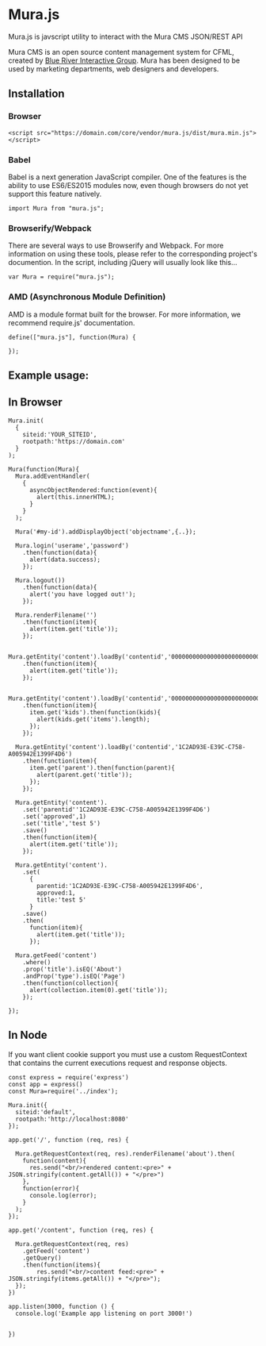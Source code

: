 # Mura.js

Mura.js is javscript utility to interact with the Mura CMS JSON/REST API

Mura CMS is an open source content management system for CFML, created by [Blue River Interactive Group](http://www.getmura.com). Mura has been designed to be used by marketing departments, web designers and developers.

## Installation

### Browser

```
<script src="https://domain.com/core/vendor/mura.js/dist/mura.min.js"></script>
```

### Babel
Babel is a next generation JavaScript compiler. One of the features is the ability to use ES6/ES2015 modules now, even though browsers do not yet support this feature natively.
```
import Mura from "mura.js";
```

### Browserify/Webpack

There are several ways to use Browserify and Webpack. For more information on using these tools, please refer to the corresponding project's documention. In the script, including jQuery will usually look like this...

```
var Mura = require("mura.js");
```

### AMD (Asynchronous Module Definition)

AMD is a module format built for the browser. For more information, we recommend require.js' documentation.

```
define(["mura.js"], function(Mura) {

});
```


## Example usage:

## In Browser

```
Mura.init(
  {
    siteid:'YOUR_SITEID',
    rootpath:'https://domain.com'
  }
);

Mura(function(Mura){
  Mura.addEventHandler(
    {
      asyncObjectRendered:function(event){
        alert(this.innerHTML);
      }
    }
  );

  Mura('#my-id').addDisplayObject('objectname',{..});

  Mura.login('userame','password')
    .then(function(data){
      alert(data.success);
    });

  Mura.logout())
    .then(function(data){
      alert('you have logged out!');
    });

  Mura.renderFilename('')
    .then(function(item){
      alert(item.get('title'));
    });

  Mura.getEntity('content').loadBy('contentid','00000000000000000000000000000000001')
    .then(function(item){
      alert(item.get('title'));
    });

  Mura.getEntity('content').loadBy('contentid','00000000000000000000000000000000001')
    .then(function(item){
      item.get('kids').then(function(kids){
        alert(kids.get('items').length);
      });
    });

  Mura.getEntity('content').loadBy('contentid','1C2AD93E-E39C-C758-A005942E1399F4D6')
    .then(function(item){
      item.get('parent').then(function(parent){
        alert(parent.get('title'));
      });
    });

  Mura.getEntity('content').
    .set('parentid''1C2AD93E-E39C-C758-A005942E1399F4D6')
    .set('approved',1)
    .set('title','test 5')
    .save()
    .then(function(item){
      alert(item.get('title'));
    });

  Mura.getEntity('content').
    .set(
      {
        parentid:'1C2AD93E-E39C-C758-A005942E1399F4D6',
        approved:1,
        title:'test 5'
      }
    .save()
    .then(
      function(item){
        alert(item.get('title'));
      });

  Mura.getFeed('content')
    .where()
    .prop('title').isEQ('About')
    .andProp('type').isEQ('Page')
    .then(function(collection){
      alert(collection.item(0).get('title'));
    });

});
```

## In Node

If you want client cookie support you must use a custom RequestContext
that contains the current executions request and response objects.

```
const express = require('express')
const app = express()
const Mura=require('../index');

Mura.init({
  siteid:'default',
  rootpath:'http://localhost:8080'
});

app.get('/', function (req, res) {

  Mura.getRequestContext(req, res).renderFilename('about').then(
    function(content){
      res.send("<br/>rendered content:<pre>" + JSON.stringify(content.getAll()) + "</pre>")
    },
    function(error){
      console.log(error);
    }
  );
});

app.get('/content', function (req, res) {

  Mura.getRequestContext(req, res)
    .getFeed('content')
    .getQuery()
    .then(function(items){
        res.send("<br/>content feed:<pre>" + JSON.stringify(items.getAll()) + "</pre>");
  });
})

app.listen(3000, function () {
  console.log('Example app listening on port 3000!')


})
```
